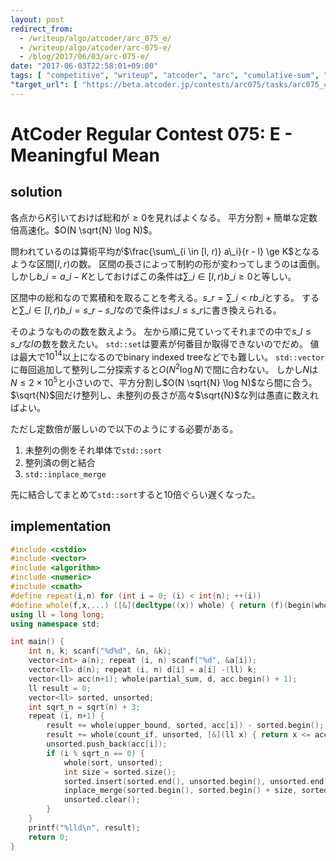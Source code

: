 ```yaml
---
layout: post
redirect_from:
  - /writeup/algo/atcoder/arc_075_e/
  - /writeup/algo/atcoder/arc-075-e/
  - /blog/2017/06/03/arc-075-e/
date: "2017-06-03T22:58:01+09:00"
tags: [ "competitive", "writeup", "atcoder", "arc", "cumulative-sum", "optimization", "square-root-decomposition" ]
"target_url": [ "https://beta.atcoder.jp/contests/arc075/tasks/arc075_c" ]
---
```


# AtCoder Regular Contest 075: E - Meaningful Mean

## solution

各点から$K$引いておけば総和が$\ge 0$を見ればよくなる。
平方分割 + 簡単な定数倍高速化。$O(N \sqrt{N} \log N)$。

問われているのは算術平均が$\frac{\sum\_{i \in [l, r)} a\_i}{r - l} \ge K$となるような区間$[l, r)$の数。
区間の長さによって制約の形が変わってしまうのは面倒。
しかし$b\_i = a\_i - K$としておけばこの条件は$\sum\_{i \in [l, r)} b\_i \ge 0$と等しい。

区間中の総和なので累積和を取ることを考える。$s\_r = \sum\_{i \lt r} b\_i$とする。
すると$\sum\_{i \in [l, r)} b\_i = s\_r - s\_l$なので条件は$s\_l \le s\_r$に書き換えられる。

そのようなものの数を数えよう。
左から順に見ていってそれまでの中で$s\_l \le s\_r$な$l$の数を数えたい。
`std::set`は要素が何番目か取得できないのでだめ。
値は最大で$10^{14}$以上になるのでbinary indexed treeなどでも難しい。
`std::vector`に毎回追加して整列し二分探索すると$O(N^2 \log N)$で間に合わない。
しかし$N$は$N \le 2 \times 10^5$と小さいので、平方分割し$O(N \sqrt{N} \log N)$なら間に合う。
$\sqrt{N}$回だけ整列し、未整列の長さが高々$\sqrt{N}$な列は愚直に数えればよい。

ただし定数倍が厳しいので以下のようにする必要がある。

1.  未整列の側をそれ単体で`std::sort`
2.  整列済の側と結合
3.  `std::inplace_merge`

先に結合してまとめて`std::sort`すると$10$倍ぐらい遅くなった。

## implementation

``` c++
#include <cstdio>
#include <vector>
#include <algorithm>
#include <numeric>
#include <cmath>
#define repeat(i,n) for (int i = 0; (i) < int(n); ++(i))
#define whole(f,x,...) ([&](decltype((x)) whole) { return (f)(begin(whole), end(whole), ## __VA_ARGS__); })(x)
using ll = long long;
using namespace std;

int main() {
    int n, k; scanf("%d%d", &n, &k);
    vector<int> a(n); repeat (i, n) scanf("%d", &a[i]);
    vector<ll> d(n); repeat (i, n) d[i] = a[i] -(ll) k;
    vector<ll> acc(n+1); whole(partial_sum, d, acc.begin() + 1);
    ll result = 0;
    vector<ll> sorted, unsorted;
    int sqrt_n = sqrt(n) + 3;
    repeat (i, n+1) {
        result += whole(upper_bound, sorted, acc[i]) - sorted.begin();
        result += whole(count_if, unsorted, [&](ll x) { return x <= acc[i]; });
        unsorted.push_back(acc[i]);
        if (i % sqrt_n == 0) {
            whole(sort, unsorted);
            int size = sorted.size();
            sorted.insert(sorted.end(), unsorted.begin(), unsorted.end());
            inplace_merge(sorted.begin(), sorted.begin() + size, sorted.end());
            unsorted.clear();
        }
    }
    printf("%lld\n", result);
    return 0;
}
```
